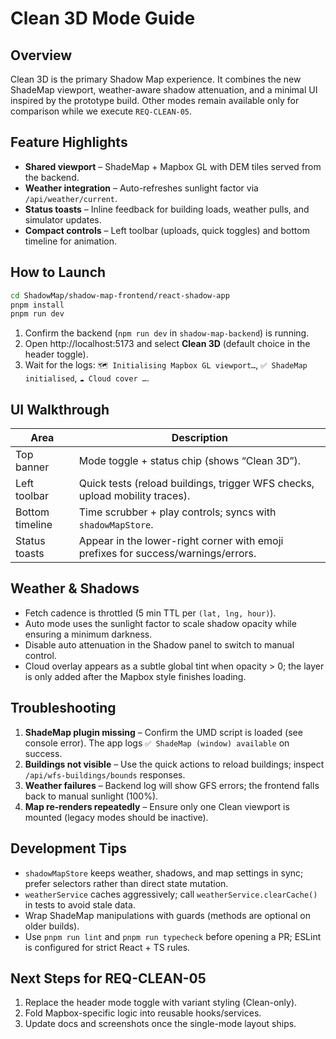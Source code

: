 # Clean 3D Mode Guide

## Overview

Clean 3D is the primary Shadow Map experience. It combines the new ShadeMap viewport, weather-aware shadow attenuation, and a minimal UI inspired by the prototype build. Other modes remain available only for comparison while we execute `REQ-CLEAN-05`.

## Feature Highlights

- **Shared viewport** – ShadeMap + Mapbox GL with DEM tiles served from the backend.
- **Weather integration** – Auto-refreshes sunlight factor via `/api/weather/current`.
- **Status toasts** – Inline feedback for building loads, weather pulls, and simulator updates.
- **Compact controls** – Left toolbar (uploads, quick toggles) and bottom timeline for animation.

## How to Launch

```bash
cd ShadowMap/shadow-map-frontend/react-shadow-app
pnpm install
pnpm run dev
```

1. Confirm the backend (`npm run dev` in `shadow-map-backend`) is running.
2. Open http://localhost:5173 and select **Clean 3D** (default choice in the header toggle).
3. Wait for the logs: `🗺️ Initialising Mapbox GL viewport…`, `✅ ShadeMap initialised`, `☁️ Cloud cover …`.

## UI Walkthrough

| Area | Description |
| --- | --- |
| Top banner | Mode toggle + status chip (shows “Clean 3D”). |
| Left toolbar | Quick tests (reload buildings, trigger WFS checks, upload mobility traces). |
| Bottom timeline | Time scrubber + play controls; syncs with `shadowMapStore`. |
| Status toasts | Appear in the lower-right corner with emoji prefixes for success/warnings/errors. |

## Weather & Shadows

- Fetch cadence is throttled (5 min TTL per `(lat, lng, hour)`).
- Auto mode uses the sunlight factor to scale shadow opacity while ensuring a minimum darkness.
- Disable auto attenuation in the Shadow panel to switch to manual control.
- Cloud overlay appears as a subtle global tint when opacity > 0; the layer is only added after the Mapbox style finishes loading.

## Troubleshooting

1. **ShadeMap plugin missing** – Confirm the UMD script is loaded (see console error). The app logs `✅ ShadeMap (window) available` on success.
2. **Buildings not visible** – Use the quick actions to reload buildings; inspect `/api/wfs-buildings/bounds` responses.
3. **Weather failures** – Backend log will show GFS errors; the frontend falls back to manual sunlight (100%).
4. **Map re-renders repeatedly** – Ensure only one Clean viewport is mounted (legacy modes should be inactive).

## Development Tips

- `shadowMapStore` keeps weather, shadows, and map settings in sync; prefer selectors rather than direct state mutation.
- `weatherService` caches aggressively; call `weatherService.clearCache()` in tests to avoid stale data.
- Wrap ShadeMap manipulations with guards (methods are optional on older builds).
- Use `pnpm run lint` and `pnpm run typecheck` before opening a PR; ESLint is configured for strict React + TS rules.

## Next Steps for REQ-CLEAN-05

1. Replace the header mode toggle with variant styling (Clean-only).
2. Fold Mapbox-specific logic into reusable hooks/services.
3. Update docs and screenshots once the single-mode layout ships.
